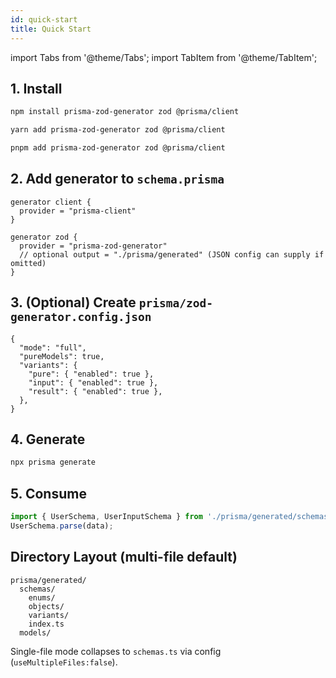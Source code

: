 ```yaml
---
id: quick-start
title: Quick Start
---
```


import Tabs from '@theme/Tabs';
import TabItem from '@theme/TabItem';

## 1. Install

<Tabs>
<TabItem value="npm" label="npm">

```bash
npm install prisma-zod-generator zod @prisma/client
```

</TabItem>
<TabItem value="yarn" label="yarn">

```bash
yarn add prisma-zod-generator zod @prisma/client
```

</TabItem>
<TabItem value="pnpm" label="pnpm">

```bash
pnpm add prisma-zod-generator zod @prisma/client
```

</TabItem>
</Tabs>

## 2. Add generator to `schema.prisma`

```prisma
generator client {
  provider = "prisma-client"
}

generator zod {
  provider = "prisma-zod-generator"
  // optional output = "./prisma/generated" (JSON config can supply if omitted)
}
```

## 3. (Optional) Create `prisma/zod-generator.config.json`

```jsonc
{
  "mode": "full",
  "pureModels": true,
  "variants": {
    "pure": { "enabled": true },
    "input": { "enabled": true },
    "result": { "enabled": true },
  },
}
```

## 4. Generate

```bash
npx prisma generate
```

## 5. Consume

```ts
import { UserSchema, UserInputSchema } from './prisma/generated/schemas';
UserSchema.parse(data);
```

## Directory Layout (multi-file default)

```
prisma/generated/
  schemas/
    enums/
    objects/
    variants/
    index.ts
  models/
```

Single-file mode collapses to `schemas.ts` via config (`useMultipleFiles:false`).
